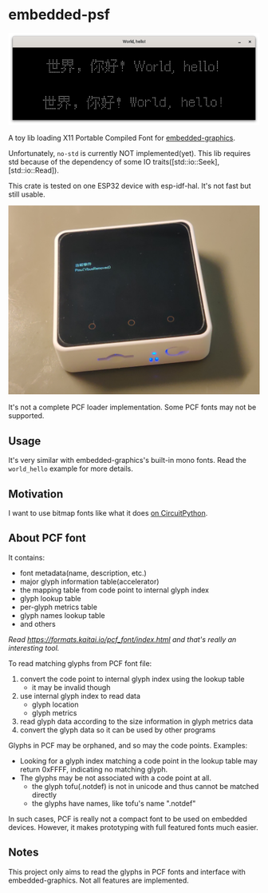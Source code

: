 # embedded-psf

![World hello example screenshot](screenshots/world_hello.png)

A toy lib loading X11 Portable Compiled Font for [embedded-graphics](https://github.com/embedded-graphics/embedded-graphics).

Unfortunately, `no-std` is currently NOT implemented(yet).
This lib requires std because of the dependency of some IO traits([std::io::Seek], [std::io::Read]).

This crate is tested on one ESP32 device with esp-idf-hal. It's not fast but still usable.

![an example on m5stack core2](screenshots/m5core2.jpeg)

It's not a complete PCF loader implementation. Some PCF fonts may not be supported.

## Usage

It's very similar with embedded-graphics's built-in mono fonts. Read the `world_hello` example for more details.

## Motivation

I want to use bitmap fonts like what it does [on CircuitPython](https://github.com/adafruit/Adafruit_CircuitPython_Bitmap_Font).

## About PCF font

It contains:

- font metadata(name, description, etc.)
- major glyph information table(accelerator)
- the mapping table from code point to internal glyph index
- glyph lookup table
- per-glyph metrics table
- glyph names lookup table
- and others

*Read <https://formats.kaitai.io/pcf_font/index.html> and that's really an interesting tool.*

To read matching glyphs from PCF font file:

1. convert the code point to internal glyph index using the lookup table
    - it may be invalid though
1. use internal glyph index to read data
    - glyph location
    - glyph metrics
1. read glyph data according to the size information in glyph metrics data
1. convert the glyph data so it can be used by other programs

Glyphs in PCF may be orphaned, and so may the code points. Examples:

- Looking for a glyph index matching a code point in the lookup table may return 0xFFFF, indicating no matching glyph.
- The glyphs may be not associated with a code point at all.
    - the glyph tofu(.notdef) is not in unicode and thus cannot be matched directly
    - the glyphs have names, like tofu's name ".notdef"

In such cases, PCF is really not a compact font to be used on embedded devices.
However, it makes prototyping with full featured fonts much easier.

## Notes

This project only aims to read the glyphs in PCF fonts and interface with embedded-graphics.
Not all features are implemented.
